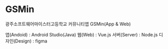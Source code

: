 # GSMin

광주소프트웨어마이스터고등학교 커뮤니티앱 GSMin(App & Web)

앱(Andoid) : Android Studio(Java)
웹(Web) : Vue.js
서버(Server) : Node.js
디자인(Design) : figma
